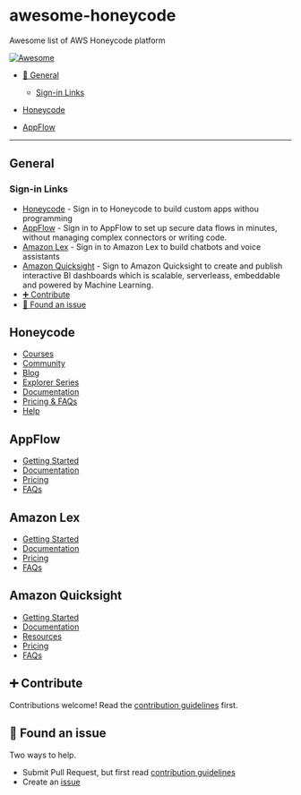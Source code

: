 # awesome-honeycode

Awesome list of AWS Honeycode platform

[![Awesome](https://awesome.re/badge.svg)](https://awesome.re)

- [💬 General](#-general)
  - [Sign-in Links](sign-in-Links)
  
- [Honeycode](Honeycode)
- [AppFlow](AppFlow)

---

## General

### Sign-in Links

- [Honeycode](https://builder.honeycode.aws/) - Sign in to  Honeycode to build custom apps withou programming
- [AppFlow](https://aws.amazon.com/appflow/) - Sign in to AppFlow to set up secure data flows in minutes, without managing complex connectors or writing code.
- [Amazon Lex](https://aws.amazon.com/lex/) -  Sign in to Amazon Lex to build chatbots and voice assistants
- [Amazon Quicksight](https://aws.amazon.com/quicksight) - Sign to Amazon Quicksight to create and publish interactive  BI dashboards  which is scalable, serverleass, embeddable and powered by Machine Learning.
- [➕ Contribute](#-contribute)
- [🐛 Found an issue](#-found-an-issue)

## Honeycode

- [Courses](https://honeycodecommunity.aws/c/Courses/17)
- [Community](https://honeycodecommunity.aws/)
- [Blog](https://honeycodecommunity.aws/tag/blog)
- [Explorer Series](https://honeycodecommunity.aws/tag/explorer-series)
- [Documentation](https://docs.aws.amazon.com/honeycode/)
- [Pricing & FAQs](https://www.honeycode.aws/pricing)
- [Help](https://honeycodecommunity.aws/c/get-help/6)

## AppFlow

- [Getting Started](https://aws.amazon.com/appflow/getting-started/)
- [Documentation](https://docs.aws.amazon.com/appflow)
- [Pricing](https://aws.amazon.com/appflow/pricing)
- [FAQs](https://aws.amazon.com/appflow/faqs/)

## Amazon Lex

- [Getting Started](https://aws.amazon.com/lex/getting-started)
- [Documentation](https://docs.aws.amazon.com/lex)
- [Pricing](https://aws.amazon.com/lex/pricing/)
- [FAQs](https://aws.amazon.com/lex/faqs)

## Amazon Quicksight

- [Getting Started](https://aws.amazon.com/quicksight/getting-started)
- [Documentation](https://docs.aws.amazon.com/quicksight)
- [Resources](https://aws.amazon.com/quicksight/resources)
- [Pricing](https://aws.amazon.com/quicksight/pricing)
- [FAQs](https://aws.amazon.com/quicksight/faqs)

## ➕ Contribute

Contributions welcome! Read the [contribution guidelines](contributing.md) first.

## 🐛 Found an issue

Two ways to help.

- Submit Pull Request, but first read [contribution guidelines](contributing.md)
- Create an [issue](https://github.com/noorsyyad/awesome-honeycode/issues/new?template=bug_report.md)
